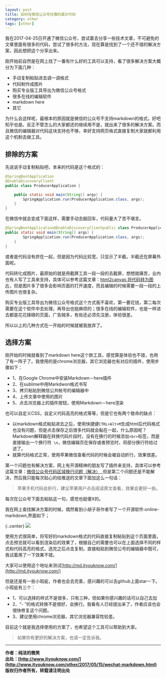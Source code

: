 ```yaml
---
layout: post
title: 如何在微信公众号优雅的展示代码
category: other
tags: [other]
---
```


我在2017-04-25日开通了微信公众号，尝试着去分享一些技术文章，不可避免的文章里面有很多的代码，尝试了很多的方法，现在算是找到了一个还不错的解决方案，因此想把这个分享出来。

刚开始前自然是在网上找了一番有什么好的工具可以支持，看了很多解决方案大概分为下面几种：

-  手动复制粘贴进去调一调格式
-  代码制作成图片
-  购买专业版工具导出为微信公众号格式
-  很多在线的编辑软件
-  markdown here
-  其它

为什么会这样呢，最根本的原因就是微信的公众号不支持markdown的格式，好吧知乎也是。反正不管怎么的大家都还的继续用不是，就出来了很多的解决方案。而且微信的编辑器对代码这块支持也不够，幸好支持网页格式直接复制大家就都利用这个机制去做工具。

## 排除的方案

先说说手动复制粘贴吧，本来的代码是这个格式的：

``` java
@SpringBootApplication
@EnableDiscoveryClient
public class ProducerApplication {

	public static void main(String[] args) {
		SpringApplication.run(ProducerApplication.class, args);
	}
}
```

在微信中就会变成下面这样，需要手动去敲回车，代码量大了苦不堪言。

``` java
@SpringBootApplication@EnableDiscoveryClientpublic class ProducerApplication {
public static void main(String[] args) {
		SpringApplication.run(ProducerApplication.class, args);
	}
}
```

或者是代码没有挤在一起，但是因为代码比较宽，只显示了半截，半截还在屏幕外面呢。

代码转化成图片，最原始的就是用截屏工具一段一段的去截屏，想想就痛苦，业内也有人写了工具来支持，具体可以参考这篇文章：[html2canvas 将代码转为图片](https://www.h5jun.com/post/convert-code-to-image-via-html2canvas.html)，但是图片多了很多会影响页面的打开速度，而且编辑的时候需要一段一段的上传图片也很复杂。

购买专业版工具导出为微信公众号格式这个方式我不喜欢，第一要花钱，第二每次需要在这个软件中去处理，再导出也挺麻烦的；很多在线的编辑软件，也是一样进去都是花花碌碌的页面，广告贼多，有些还必须先注册，体验很差。

所以以上的几种方式在一开始的时候就被我放弃了。

## 选择方案

刚开始的时候就看到了markdown here这个款工具，感觉算是体验也不错，也用了有一阵子了。我使用的是chrome浏览器，其它浏览器也有对应的插件，使用步骤如下：

- 1、在Google Chrome中安装Markdown－here插件
- 2、在sublime中用Markdwon格式书写
- 3、拷贝粘贴到微信公共帐号的编辑器中
- 4、上传文章中使用的图片
- 5、点击浏览器上的插件按钮，使用Markdown－here渲染

也可以自定义CSS，自定义代码高亮的格式等等，但是它也有两个致命的缺点：

- 以markdown格式粘贴进去之后，使用快捷键```CTRL+Alt+M```生成html后代码格式也没有问题，但是点击保存之后很多代码就会黏在一起，什么原因呢？Markdown解释器在转换代码片段时，没有在换行的时候添加```<br>```标签，而是直接输出一个换行符``` \n```，微信编辑页在保存或者预览时，将部分换行符给过滤了。
- 就算代码格式正常，使用苹果微信查看代码的时候会被自动折行，效果很差。

第一个问题也有解决方案，网上有开源精神的朋友写了插件来支持，具体可以参考这篇文章：[微信公众号代码区域换行问题（解决）
](http://www.jianshu.com/p/ea588ec043ab),但是第二个问题还是不能解决，然后我只能每次贴心的给推送的文章下面加这么一句话：

> 苹果手机代码会折行，建议苹果用户点击阅读原文查看，效果会更好一些。

每次在公众号下面去粘贴这一句，感觉也挺傻X的。

我在网上查找解决方案的时候，偶然看到小胡子哥作者写了一个开源软件:online-markdown,界面如下；

{:.center}
![](http://www.ityouknow.com/assets/images/2017/online-markdown.png)

使用方式很简单，将写好的markdown格式的代码直接复制粘贴到这个页面里面，点击预览就可以看到渲染后的效果了，根据自己的需要也可以在上面选择不同的样式和代码高亮的格式，选完之后点击复制，直接粘贴到微信公号的编辑器中既可，我试着用了一下效果不错。

大家可以使用这个地址来测试[http://md.ityouknow.com/](http://md.ityouknow.com/)

但是还是有一些小瑕疵，作者也会去完善，感兴趣的可以去github上面star一下。小瑕疵有三个：

- 1、可以选择的样式不是很多，只有三种，但如果你感兴趣的话可以自己去加
- 2、“- ”的格式转换不是很好，会换行。我看有人已经提出来了，作者应该也会很快修复这个问题。
- 3、建议使用chrome浏览器，其它浏览器兼容性较差。

目前这个就是我选择使用的方案了，也希望这个工具可以帮助到大家。

> 如果你有更好的解决方案，也请一定告诉我。


-------------

**作者：纯洁的微笑**  
**出处：[http://www.ityouknow.com/](http://www.ityouknow.com/other/2017/05/15/wechat-markdown.html)**      
**版权归作者所有，转载请注明出处** 












